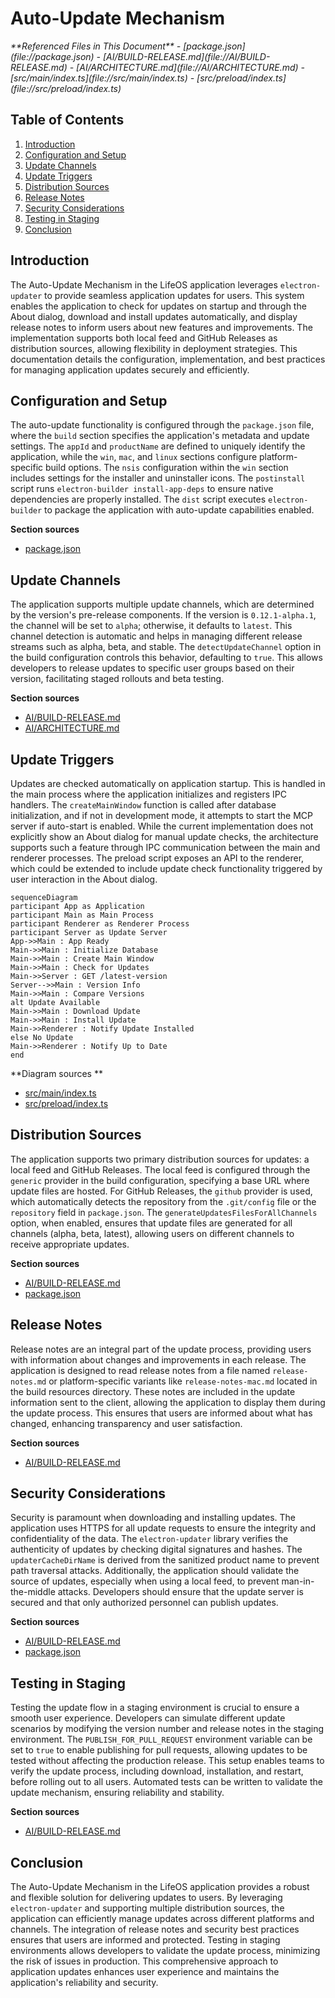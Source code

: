 # Auto-Update Mechanism

<cite>
**Referenced Files in This Document**   
- [package.json](file://package.json)
- [AI/BUILD-RELEASE.md](file://AI/BUILD-RELEASE.md)
- [AI/ARCHITECTURE.md](file://AI/ARCHITECTURE.md)
- [src/main/index.ts](file://src/main/index.ts)
- [src/preload/index.ts](file://src/preload/index.ts)
</cite>

## Table of Contents
1. [Introduction](#introduction)
2. [Configuration and Setup](#configuration-and-setup)
3. [Update Channels](#update-channels)
4. [Update Triggers](#update-triggers)
5. [Distribution Sources](#distribution-sources)
6. [Release Notes](#release-notes)
7. [Security Considerations](#security-considerations)
8. [Testing in Staging](#testing-in-staging)
9. [Conclusion](#conclusion)

## Introduction
The Auto-Update Mechanism in the LifeOS application leverages `electron-updater` to provide seamless application updates for users. This system enables the application to check for updates on startup and through the About dialog, download and install updates automatically, and display release notes to inform users about new features and improvements. The implementation supports both local feed and GitHub Releases as distribution sources, allowing flexibility in deployment strategies. This documentation details the configuration, implementation, and best practices for managing application updates securely and efficiently.

## Configuration and Setup
The auto-update functionality is configured through the `package.json` file, where the `build` section specifies the application's metadata and update settings. The `appId` and `productName` are defined to uniquely identify the application, while the `win`, `mac`, and `linux` sections configure platform-specific build options. The `nsis` configuration within the `win` section includes settings for the installer and uninstaller icons. The `postinstall` script runs `electron-builder install-app-deps` to ensure native dependencies are properly installed. The `dist` script executes `electron-builder` to package the application with auto-update capabilities enabled.

**Section sources**
- [package.json](file://package.json#L1-L108)

## Update Channels
The application supports multiple update channels, which are determined by the version's pre-release components. If the version is `0.12.1-alpha.1`, the channel will be set to `alpha`; otherwise, it defaults to `latest`. This channel detection is automatic and helps in managing different release streams such as alpha, beta, and stable. The `detectUpdateChannel` option in the build configuration controls this behavior, defaulting to `true`. This allows developers to release updates to specific user groups based on their version, facilitating staged rollouts and beta testing.

**Section sources**
- [AI/BUILD-RELEASE.md](file://AI/BUILD-RELEASE.md#L10)
- [AI/ARCHITECTURE.md](file://AI/ARCHITECTURE.md#L15)

## Update Triggers
Updates are checked automatically on application startup. This is handled in the main process where the application initializes and registers IPC handlers. The `createMainWindow` function is called after database initialization, and if not in development mode, it attempts to start the MCP server if auto-start is enabled. While the current implementation does not explicitly show an About dialog for manual update checks, the architecture supports such a feature through IPC communication between the main and renderer processes. The preload script exposes an API to the renderer, which could be extended to include update check functionality triggered by user interaction in the About dialog.

```mermaid
sequenceDiagram
participant App as Application
participant Main as Main Process
participant Renderer as Renderer Process
participant Server as Update Server
App->>Main : App Ready
Main->>Main : Initialize Database
Main->>Main : Create Main Window
Main->>Main : Check for Updates
Main->>Server : GET /latest-version
Server-->>Main : Version Info
Main->>Main : Compare Versions
alt Update Available
Main->>Main : Download Update
Main->>Main : Install Update
Main->>Renderer : Notify Update Installed
else No Update
Main->>Renderer : Notify Up to Date
end
```

**Diagram sources **
- [src/main/index.ts](file://src/main/index.ts#L39-L85)
- [src/preload/index.ts](file://src/preload/index.ts#L1-L201)

## Distribution Sources
The application supports two primary distribution sources for updates: a local feed and GitHub Releases. The local feed is configured through the `generic` provider in the build configuration, specifying a base URL where update files are hosted. For GitHub Releases, the `github` provider is used, which automatically detects the repository from the `.git/config` file or the `repository` field in `package.json`. The `generateUpdatesFilesForAllChannels` option, when enabled, ensures that update files are generated for all channels (alpha, beta, latest), allowing users on different channels to receive appropriate updates.

**Section sources**
- [AI/BUILD-RELEASE.md](file://AI/BUILD-RELEASE.md#L10)
- [package.json](file://package.json#L1-L108)

## Release Notes
Release notes are an integral part of the update process, providing users with information about changes and improvements in each release. The application is designed to read release notes from a file named `release-notes.md` or platform-specific variants like `release-notes-mac.md` located in the build resources directory. These notes are included in the update information sent to the client, allowing the application to display them during the update process. This ensures that users are informed about what has changed, enhancing transparency and user satisfaction.

**Section sources**
- [AI/BUILD-RELEASE.md](file://AI/BUILD-RELEASE.md#L10)

## Security Considerations
Security is paramount when downloading and installing updates. The application uses HTTPS for all update requests to ensure the integrity and confidentiality of the data. The `electron-updater` library verifies the authenticity of updates by checking digital signatures and hashes. The `updaterCacheDirName` is derived from the sanitized product name to prevent path traversal attacks. Additionally, the application should validate the source of updates, especially when using a local feed, to prevent man-in-the-middle attacks. Developers should ensure that the update server is secured and that only authorized personnel can publish updates.

**Section sources**
- [AI/BUILD-RELEASE.md](file://AI/BUILD-RELEASE.md#L10)
- [package.json](file://package.json#L1-L108)

## Testing in Staging
Testing the update flow in a staging environment is crucial to ensure a smooth user experience. Developers can simulate different update scenarios by modifying the version number and release notes in the staging environment. The `PUBLISH_FOR_PULL_REQUEST` environment variable can be set to `true` to enable publishing for pull requests, allowing updates to be tested without affecting the production release. This setup enables teams to verify the update process, including download, installation, and restart, before rolling out to all users. Automated tests can be written to validate the update mechanism, ensuring reliability and stability.

**Section sources**
- [AI/BUILD-RELEASE.md](file://AI/BUILD-RELEASE.md#L10)

## Conclusion
The Auto-Update Mechanism in the LifeOS application provides a robust and flexible solution for delivering updates to users. By leveraging `electron-updater` and supporting multiple distribution sources, the application can efficiently manage updates across different platforms and channels. The integration of release notes and security best practices ensures that users are informed and protected. Testing in staging environments allows developers to validate the update process, minimizing the risk of issues in production. This comprehensive approach to application updates enhances user experience and maintains the application's reliability and security.